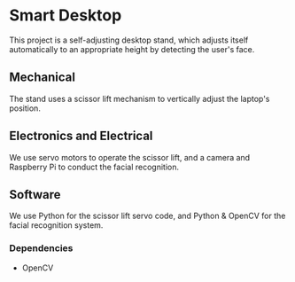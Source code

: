 # Smart Desktop

This project is a self-adjusting desktop stand, which adjusts itself automatically to an appropriate height by detecting the user's face.

## Mechanical
The stand uses a scissor lift mechanism to vertically adjust the laptop's position.

## Electronics and Electrical
We use servo motors to operate the scissor lift, and a camera and Raspberry Pi to conduct the facial recognition.

## Software
We use Python for the scissor lift servo code, and Python & OpenCV for the facial recognition system.

### Dependencies
* OpenCV
